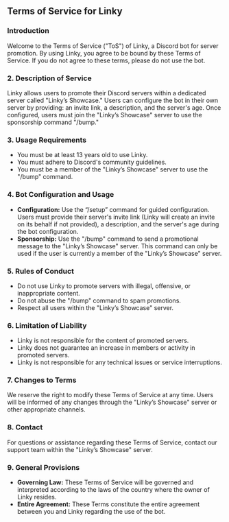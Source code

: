 ## Terms of Service for Linky

### Introduction
Welcome to the Terms of Service ("ToS") of Linky, a Discord bot for server promotion. By using Linky, you agree to be bound by these Terms of Service. If you do not agree to these terms, please do not use the bot.

### 2. Description of Service
Linky allows users to promote their Discord servers within a dedicated server called "Linky’s Showcase." Users can configure the bot in their own server by providing: an invite link, a description, and the server's age. Once configured, users must join the "Linky’s Showcase" server to use the sponsorship command "/bump."

### 3. Usage Requirements
- You must be at least 13 years old to use Linky.
- You must adhere to Discord's community guidelines.
- You must be a member of the "Linky’s Showcase" server to use the "/bump" command.

### 4. Bot Configuration and Usage
- **Configuration:** Use the “/setup” command for guided configuration. Users must provide their server's invite link (Linky will create an invite on its behalf if not provided), a description, and the server's age during the bot configuration.
- **Sponsorship:** Use the "/bump" command to send a promotional message to the "Linky’s Showcase" server. This command can only be used if the user is currently a member of the "Linky’s Showcase" server.

### 5. Rules of Conduct
- Do not use Linky to promote servers with illegal, offensive, or inappropriate content.
- Do not abuse the "/bump" command to spam promotions.
- Respect all users within the "Linky’s Showcase" server.

### 6. Limitation of Liability
- Linky is not responsible for the content of promoted servers.
- Linky does not guarantee an increase in members or activity in promoted servers.
- Linky is not responsible for any technical issues or service interruptions.

### 7. Changes to Terms
We reserve the right to modify these Terms of Service at any time. Users will be informed of any changes through the "Linky’s Showcase" server or other appropriate channels.

### 8. Contact
For questions or assistance regarding these Terms of Service, contact our support team within the "Linky’s Showcase" server.

### 9. General Provisions
- **Governing Law:** These Terms of Service will be governed and interpreted according to the laws of the country where the owner of Linky resides.
- **Entire Agreement:** These Terms constitute the entire agreement between you and Linky regarding the use of the bot.

